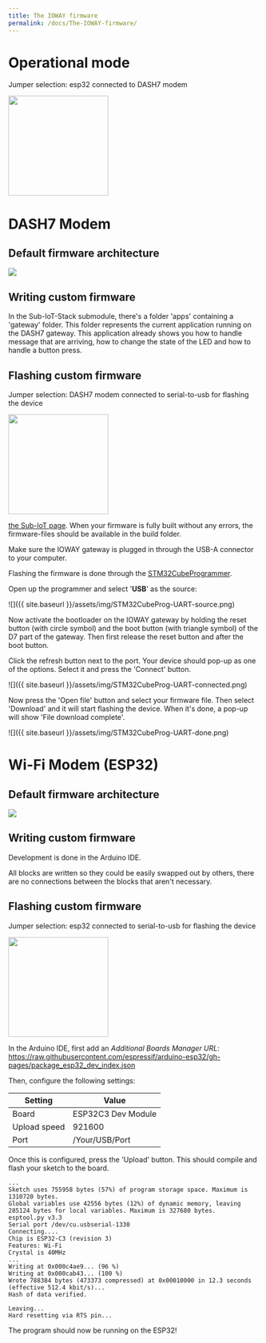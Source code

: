 ```yaml
---
title: The IOWAY firmware
permalink: /docs/The-IOWAY-firmware/
---
```


# Operational mode

Jumper selection: esp32 connected to DASH7 modem

<img src="{{ site.baseurl }}/assets/img/gw_operational.jpg" width="200" height="200"/>

# DASH7 Modem

## Default firmware architecture

<img src="{{ site.baseurl }}/assets/img/gateway-DASH7-architecture.drawio.png"/>

## Writing custom firmware

In the Sub-IoT-Stack submodule, there's a folder 'apps' containing a 'gateway' folder. This folder represents the current application running on the DASH7 gateway. This application already shows you how to handle message that are arriving, how to change the state of the LED and how to handle a button press.

## Flashing custom firmware

Jumper selection: DASH7 modem connected to serial-to-usb for flashing the device

<img src="{{ site.baseurl }}/assets/img/gw_modem_flash.jpg" width="200" height="200"/>

[the Sub-IoT page](../Sub-iot#Building-instructions). When your firmware is fully built without any errors, the firmware-files should be available in the build folder.

Make sure the IOWAY gateway is plugged in through the USB-A connector to your computer.

Flashing the firmware is done through the [STM32CubeProgrammer](https://www.st.com/en/development-tools/stm32cubeprog.html). 

Open up the programmer and select '**USB**' as the source:

![]({{ site.baseurl }}/assets/img/STM32CubeProg-UART-source.png)

Now activate the bootloader on the IOWAY gateway by holding the reset button (with circle symbol) and the boot button (with triangle symbol) of the D7 part of the gateway. Then first release the reset button and after the boot button. 

Click the refresh button next to the port. Your device should pop-up as one of the options. Select it and press the 'Connect' button.

![]({{ site.baseurl }}/assets/img/STM32CubeProg-UART-connected.png)

Now press the 'Open file' button and select your firmware file. Then select 'Download' and it will start flashing the device. When it's done, a pop-up will show 'File download complete'.

![]({{ site.baseurl }}/assets/img/STM32CubeProg-UART-done.png)

# Wi-Fi Modem (ESP32)

## Default firmware architecture

<img src="{{ site.baseurl }}/assets/img/gateway-Wi-Fi-architecture.drawio.png"/>

## Writing custom firmware

Development is done in the Arduino IDE.

All blocks are written so they could be easily swapped out by others, there are no connections between the blocks that aren't necessary. 

## Flashing custom firmware

Jumper selection: esp32 connected to serial-to-usb for flashing the device

<img src="{{ site.baseurl }}/assets/img/gw_esp_flash.jpg" width="200" height="200"/>



In the Arduino IDE, first add an *Additional Boards Manager URL*: <https://raw.githubusercontent.com/espressif/arduino-esp32/gh-pages/package_esp32_dev_index.json>

Then, configure the following settings:

| Setting             | Value                 |
|---------------------|-----------------------|
| Board               | ESP32C3 Dev Module    |
| Upload speed        | 921600                |
| Port                | /Your/USB/Port        |

Once this is configured, press the 'Upload' button. This should compile and flash your sketch to the board.

```
...
Sketch uses 755958 bytes (57%) of program storage space. Maximum is 1310720 bytes.
Global variables use 42556 bytes (12%) of dynamic memory, leaving 285124 bytes for local variables. Maximum is 327680 bytes.
esptool.py v3.3
Serial port /dev/cu.usbserial-1330
Connecting....
Chip is ESP32-C3 (revision 3)
Features: Wi-Fi
Crystal is 40MHz
...
Writing at 0x000c4ae9... (96 %)
Writing at 0x000cab43... (100 %)
Wrote 788384 bytes (473373 compressed) at 0x00010000 in 12.3 seconds (effective 512.4 kbit/s)...
Hash of data verified.

Leaving...
Hard resetting via RTS pin...
```

The program should now be running on the ESP32!